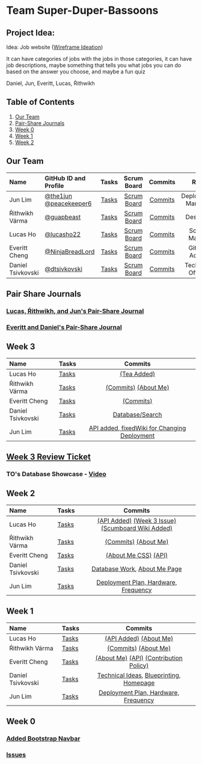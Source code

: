 # Team Super-Duper-Bassoons
## Project Idea: 
Idea: Job website ([Wireframe Ideation](https://github.com/NinjaBreadLord/super-duper-bassoons/issues/10))

It can have categories of jobs with the jobs in those categories, it can have job descriptions, maybe something that tells you what jobs you can do based on the answer you choose, and maybe a fun quiz

Daniel, Jun, Everitt, Lucas, Ŕithwikh 

## Table of Contents
1. [Our Team](https://github.com/NinjaBreadLord/super-duper-bassoons/blob/main/README.md#our-team)
2. [Pair-Share Journals](https://github.com/NinjaBreadLord/super-duper-bassoons/blob/main/README.md#pair-share-journals)
3. [Week 0](https://github.com/NinjaBreadLord/super-duper-bassoons/blob/main/README.md#week-0)
4. [Week 1](https://github.com/NinjaBreadLord/super-duper-bassoons/blob/main/README.md#week-1)
5. [Week 2](https://github.com/NinjaBreadLord/super-duper-bassoons/blob/main/README.md#week-2)


## Our Team
| Name | GitHub ID and Profile | Tasks | Scrum Board | Commits | Role | 
|:-----|:----------------------|:-----:|:-----------:|:-------:|:-------:|
| Jun Lim | [@the1jun](https://github.com/the1jun) [@peacekeeper6](https://github.com/peacekeeper6)| [Tasks](https://github.com/NinjaBreadLord/super-duper-bassoons/issues/assigned/the1jun) |[Scrum Board](https://github.com/NinjaBreadLord/super-duper-bassoons/projects/1) | [Commits](https://github.com/NinjaBreadLord/super-duper-bassoons/commits?author=peacekeeper6) | Deployment Manager
| Ŕithwikh Várma| [@guapbeast](https://github.com/guapbeast) | [Tasks](https://github.com/NinjaBreadLord/super-duper-bassoons/issues/assigned/guapbeast) |[Scrum Board](https://github.com/NinjaBreadLord/super-duper-bassoons/projects/1) | [Commits](https://github.com/NinjaBreadLord/super-duper-bassoons/commits?author=guapbeast) | Designer
| Lucas Ho | [@lucasho22](https://github.com/lucasho22) | [Tasks](https://github.com/NinjaBreadLord/super-duper-bassoons/issues/assigned/lucasho22) |[Scrum Board](https://github.com/NinjaBreadLord/super-duper-bassoons/projects/1) |[Commits](https://github.com/NinjaBreadLord/super-duper-bassoons/commits?author=lucasho22) | Scrum Master
| Everitt Cheng | [@NinjaBreadLord](https://github.com/NinjaBreadLord) | [Tasks](https://github.com/NinjaBreadLord/super-duper-bassoons/issues/assigned/NinjaBreadLord) |[Scrum Board](https://github.com/NinjaBreadLord/super-duper-bassoons/projects/1) |[Commits](https://github.com/NinjaBreadLord/super-duper-bassoons/commits?author=NinjaBreadLord)| GitHub Admin
| Daniel Tsivkovski | [@dtsivkovski](https://github.com/dtsivkovski) | [Tasks](https://github.com/NinjaBreadLord/super-duper-bassoons/issues/assigned/dtsivkovski) |[Scrum Board](https://github.com/NinjaBreadLord/super-duper-bassoons/projects/1?card_filter_query=assignee%3Adtsivkovski) |[Commits](https://github.com/NinjaBreadLord/super-duper-bassoons/commits?author=dtsivkovski) | Technical Officer
## Pair Share Journals
### [Lucas, Ŕithwikh, and Jun's Pair-Share Journal](https://docs.google.com/document/d/1Mo2Scc3NmkeTiWN-pLBPexrsBTjY5X0mqlTHWC0ClTM/edit?usp=sharing)
### [Everitt and Daniel's Pair-Share Journal](https://docs.google.com/document/d/1PeEx1YdkPbe1ykQ0fboJnTnEJBK2chOiKaOZaK73VcM/edit#)

## Week 3
| Name | Tasks | Commits |
|:-----|:----------------------|:-----:|
| Lucas Ho | [Tasks](https://github.com/NinjaBreadLord/super-duper-bassoons/issues/30) | [(Tea Added)](https://github.com/NinjaBreadLord/super-duper-bassoons/commit/1274863fc8aebb3e09462922995d490af760b93e) |
| Ŕithwikh Várma | [Tasks](https://github.com/NinjaBreadLord/super-duper-bassoons/issues/30) | [(Commits)]() [(About Me)]() |
| Everitt Cheng | [Tasks](https://github.com/NinjaBreadLord/super-duper-bassoons/issues/30)  | [(Commits)](https://github.com/NinjaBreadLord/super-duper-bassoons/commit/75cb9698d269f4a1059e88845f5d5444d753bb0c)
| Daniel Tsivkovski | [Tasks](https://github.com/NinjaBreadLord/super-duper-bassoons/issues/30) | [Database/Search](https://github.com/NinjaBreadLord/super-duper-bassoons/issues/16) | 
| Jun Lim | [Tasks](https://github.com/NinjaBreadLord/super-duper-bassoons/issues/30) | [API added, fixed](https://github.com/NinjaBreadLord/super-duper-bassoons/commit/b6e1db4a1300c04cfee47fbe4dc8a14855c245da)[Wiki for Changing Deployment](https://github.com/NinjaBreadLord/super-duper-bassoons/wiki/Deployment-Changes)

## [Week 3 Review Ticket](https://github.com/NinjaBreadLord/super-duper-bassoons/issues/36) ##

### TO's Database Showcase - [Video](https://youtu.be/AwvhSIHtR_k)

## Week 2
| Name | Tasks | Commits |
|:-----|:----------------------|:-----:|
| Lucas Ho | [Tasks](https://github.com/NinjaBreadLord/super-duper-bassoons/issues/29) | [(API Added)](https://github.com/NinjaBreadLord/super-duper-bassoons/commit/f9adb3d283d4ce5335e55cffdef32c545a907349) [(Week 3 Issue)](https://github.com/NinjaBreadLord/super-duper-bassoons/issues/30) [(Scumboard Wiki Added)](https://github.com/NinjaBreadLord/super-duper-bassoons/wiki/Policies)
| Ŕithwikh Várma | [Tasks](https://github.com/NinjaBreadLord/super-duper-bassoons/issues/29) | [(Commits)]() [(About Me)]()
| Everitt Cheng | [Tasks](https://github.com/NinjaBreadLord/super-duper-bassoons/issues/29) | [(About Me CSS)](https://github.com/NinjaBreadLord/super-duper-bassoons/commit/ade72f71fb7aa00310a0483e9bd9953d2954c69e) [(API)](https://github.com/NinjaBreadLord/super-duper-bassoons/commit/6b01710e604764fa5075a2116a362b505437efd1)
| Daniel Tsivkovski | [Tasks](https://github.com/NinjaBreadLord/super-duper-bassoons/issues/29) | [Database Work](https://github.com/NinjaBreadLord/super-duper-bassoons/issues/16), [About Me Page](https://github.com/NinjaBreadLord/super-duper-bassoons/commit/b657206d8b921409aa8e5813b378c347bed865bb#diff-a7e790a1e1a021c8902b4a6d1e541015d29cd110a222e0cfcd6abaed6edd25a3) |
| Jun Lim | [Tasks](https://github.com/NinjaBreadLord/super-duper-bassoons/issues/29) | [Deployment Plan, Hardware, Frequency]()

## Week 1
| Name | Tasks | Commits |
|:-----|:----------------------|:-----:|
| Lucas Ho | [Tasks](https://github.com/NinjaBreadLord/super-duper-bassoons/issues/12) | [(API Added)](https://github.com/NinjaBreadLord/super-duper-bassoons/commit/f9adb3d283d4ce5335e55cffdef32c545a907349) [(About Me)](https://github.com/NinjaBreadLord/super-duper-bassoons/commit/c9cf04ae0e95003f23eb979579e476ae124e9e14)
| Ŕithwikh Várma | [Tasks](https://github.com/NinjaBreadLord/super-duper-bassoons/issues/12) | [(Commits)](https://github.com/NinjaBreadLord/super-duper-bassoons/commit/a2101b03ab5bb914c35902a4170890920d709b3b) [(About Me)](https://github.com/NinjaBreadLord/super-duper-bassoons/commit/47f2ff9965e13947720e41f3a14961caaca88bf7)
| Everitt Cheng | [Tasks](https://github.com/NinjaBreadLord/super-duper-bassoons/issues/12) | [(About Me)](https://github.com/NinjaBreadLord/super-duper-bassoons/commit/a24cba90f7f80978ddde601bc793ac94cce97761) [(API)](https://github.com/NinjaBreadLord/super-duper-bassoons/commit/87ff1723c80cc33895f7d8c0df7bb05efc45d97c) [(Contribution Policy)](https://github.com/NinjaBreadLord/super-duper-bassoons/wiki/Policies#contribution-policy)
| Daniel Tsivkovski | [Tasks](https://github.com/NinjaBreadLord/super-duper-bassoons/issues/12) | [Technical Ideas](https://github.com/NinjaBreadLord/super-duper-bassoons/issues/14), [Blueprinting](https://github.com/NinjaBreadLord/super-duper-bassoons/issues/11), [Homepage](https://github.com/NinjaBreadLord/super-duper-bassoons/issues/9) |
| Jun Lim | [Tasks](https://github.com/NinjaBreadLord/super-duper-bassoons/issues/12) | [Deployment Plan, Hardware, Frequency](https://github.com/NinjaBreadLord/super-duper-bassoons/wiki/Deployment-Plan)

## Week 0
### [Added Bootstrap Navbar](https://github.com/NinjaBreadLord/super-duper-bassoons/issues/2)
### [Issues](https://github.com/NinjaBreadLord/super-duper-bassoons/issues)
